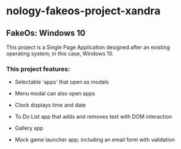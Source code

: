 # nology-fakeos-project-xandra

## FakeOs: Windows 10
This project is a Single Page Application designed after an existing operating system; in this case, Windows 10.

### This project features:
- Selectable 'apps' that open as modals
- Menu modal can also open apps
- Clock displays time and date

- To Do List app that adds and removes text with DOM interaction
- Gallery app
- Mock game launcher app; including an email form with validation
